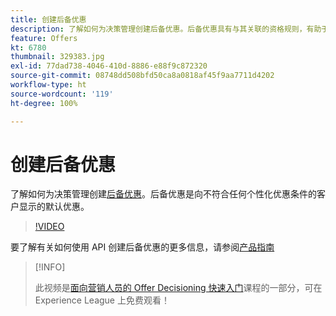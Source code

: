 ```yaml
---
title: 创建后备优惠
description: 了解如何为决策管理创建后备优惠。后备优惠具有与其关联的资格规则，有助于将这些优惠设置为仅向相关客户显示。
feature: Offers
kt: 6780
thumbnail: 329383.jpg
exl-id: 77dad738-4046-410d-8886-e88f9c872320
source-git-commit: 08748dd508bfd50ca8a0818af45f9aa7711d4202
workflow-type: ht
source-wordcount: '119'
ht-degree: 100%

---
```


# 创建后备优惠

了解如何为决策管理创建[后备优惠](https://experienceleague.adobe.com/docs/journey-optimizer/using/offer-decisioniong/managing-offers-in-the-offer-library/creating-fallback-offers.html?lang=zh-Hans)。后备优惠是向不符合任何个性化优惠条件的客户显示的默认优惠。

>[!VIDEO](https://video.tv.adobe.com/v/329383?quality=12&learn=on)

要了解有关如何使用 API 创建后备优惠的更多信息，请参阅[产品指南](https://experienceleague.adobe.com/docs/journey-optimizer/using/offer-decisioniong/api-reference/offers-api/fallback-offers/create.html?lang=zh-Hans)

>[!INFO]
>
> 此视频是[面向营销人员的 Offer Decisioning 快速入门](https://experienceleague.adobe.com/?recommended=ExperiencePlatform-U-1-2020.1.offerdecisioning)课程的一部分，可在 Experience League 上免费观看！
